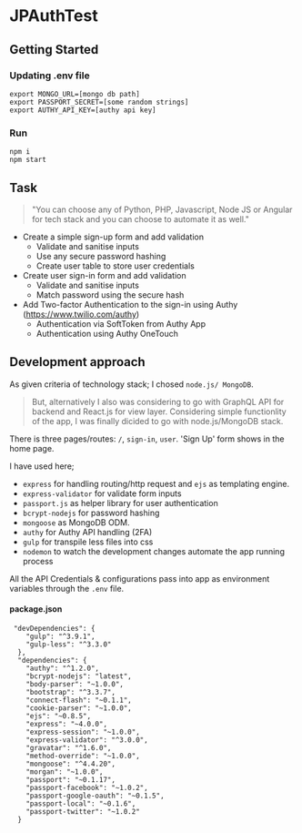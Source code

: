 # JPAuthTest

## Getting Started

### Updating .env file

```
export MONGO_URL=[mongo db path]
export PASSPORT_SECRET=[some random strings]
export AUTHY_API_KEY=[authy api key]
```

### Run

```
npm i
npm start
```

## Task

> "You can choose any of Python, PHP, Javascript, Node JS or Angular for tech stack and you can choose to automate it as well."

* Create a simple sign-up form and add validation
  * Validate and sanitise inputs
  * Use any secure password hashing
  * Create user table to store user credentials
* Create user sign-in form and add validation
  * Validate and sanitise inputs
  * Match password using the secure hash
* Add Two-factor Authentication to the sign-in using Authy (https://www.twilio.com/authy)
  * Authentication via SoftToken from Authy App
  * Authentication using Authy OneTouch


## Development approach

As given criteria of technology stack; I chosed `node.js/ MongoDB`.

> But, alternatively I also was considering to go with GraphQL API for backend and React.js for view layer. Considering simple functionlity of the app, I was finally dicided to go with node.js/MongoDB stack.

There is three pages/routes: `/`, `sign-in`, `user`. 'Sign Up' form shows in the home page.

I have used here; 
* `express` for handling routing/http request and `ejs` as templating engine. 
* `express-validator` for validate form inputs
* `passport.js` as helper library for user authentication
* `bcrypt-nodejs` for password hashing
* `mongoose` as MongoDB ODM.
* `authy` for Authy API handling (2FA)
* `gulp` for transpile less files into css
* `nodemon` to watch the development changes automate the app running process

All the API Credentials & configurations pass into app as environment variables through the `.env` file.

#### package.json

```
 "devDependencies": {
    "gulp": "^3.9.1",
    "gulp-less": "^3.3.0"
  },
  "dependencies": {
    "authy": "^1.2.0",
    "bcrypt-nodejs": "latest",
    "body-parser": "~1.0.0",
    "bootstrap": "^3.3.7",
    "connect-flash": "~0.1.1",
    "cookie-parser": "~1.0.0",
    "ejs": "~0.8.5",
    "express": "~4.0.0",
    "express-session": "~1.0.0",
    "express-validator": "^3.0.0",
    "gravatar": "^1.6.0",
    "method-override": "~1.0.0",
    "mongoose": "^4.4.20",
    "morgan": "~1.0.0",
    "passport": "~0.1.17",
    "passport-facebook": "~1.0.2",
    "passport-google-oauth": "~0.1.5",
    "passport-local": "~0.1.6",
    "passport-twitter": "~1.0.2"
  }
  ```

